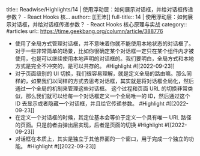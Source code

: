 title:: Readwise/Highlights/14 | 使用浮动层：如何展示对话框，并给对话框传递参数？ - React Hooks 核...
author:: [[王沛]]
full-title:: 14 | 使用浮动层：如何展示对话框，并给对话框传递参数？ - React Hooks 核心原理与实战
category:: #articles
url:: https://time.geekbang.org/column/article/388776
- 使用了全局方式管理对话框，并不意味着你就不能使用本地状态的对话框了。对于一些非常简单的场景，比如你很确定某个对话框一定只在某个组件内才被使用，也是可以继续使用本地声明的对话框的。我们要明白，全局方式和本地方式是完全不冲突的，是可以共存的。 #Highlight #[[2022-09-23]]
- 对于页面级别的 UI 切换，我们很容易理解，就是定义全局的路由嘛。那么同样的，如果我们以同样的方式去思考对话框，其实就是将对话框全局化，然后通过一个全局的机制来管理这些对话框。
  这个过程和页面 URL 的切换非常类似，那么我们就可以给每一个对话框定义一个全局唯一的 ID，然后通过这个 ID 去显示或者隐藏一个对话框，并且给它传递参数。 #Highlight #[[2022-09-23]]
- 在定义一个对话框的时候，其定位基本会等价于定义一个具有唯一 URL 路径的页面。只是前者由弹出层实现，后者是页面的切换 #Highlight #[[2022-09-23]]
- 对话框在本质上，其实是独立于其他界面的一个窗口，用于完成一个独立的功能。 #Highlight #[[2022-09-23]]